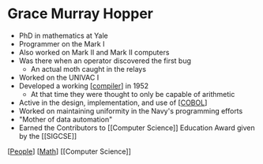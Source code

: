 # Grace Murray Hopper

- PhD in mathematics at Yale
- Programmer on the Mark I
- Also worked on Mark II and Mark II computers
- Was there when an operator discovered the first bug
  - An actual moth caught in the relays
- Worked on the UNIVAC I
- Developed a working [[compiler]] in 1952
  - At that time they were thought to only be capable of arithmetic
- Active in the design, implementation, and use of [[COBOL]]
- Worked on maintaining uniformity in the Navy's programming efforts
- "Mother of data automation"
- Earned the Contributors to [[Computer Science]] Education Award given by the [[SIGCSE]]

[[People]] [[Math]] [[Computer Science]]

[//begin]: # "Autogenerated link references for markdown compatibility"
[compiler]: compiler "Compiler"
[cobol]: cobol "COBOL"
[computer-science]: computer-science "Computer Science"
[people]: people "People"
[math]: math "Math"
[//end]: # "Autogenerated link references"